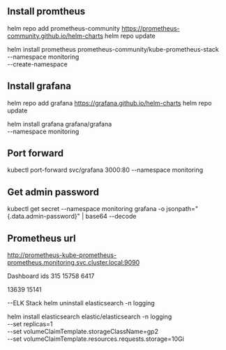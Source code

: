 ## Install promtheus

helm repo add prometheus-community https://prometheus-community.github.io/helm-charts
helm repo update

helm install prometheus prometheus-community/kube-prometheus-stack \
 --namespace monitoring \
 --create-namespace

## Install grafana

helm repo add grafana https://grafana.github.io/helm-charts
helm repo update

helm install grafana grafana/grafana \
 --namespace monitoring

## Port forward

kubectl port-forward svc/grafana 3000:80 --namespace monitoring

## Get admin password

kubectl get secret --namespace monitoring grafana -o jsonpath="{.data.admin-password}" | base64 --decode

## Prometheus url

http://prometheus-kube-prometheus-prometheus.monitoring.svc.cluster.local:9090

Dashboard ids
315
15758
6417

13639
15141

--ELK Stack
helm uninstall elasticsearch -n logging

helm install elasticsearch elastic/elasticsearch -n logging \
 --set replicas=1 \
 --set volumeClaimTemplate.storageClassName=gp2 \
 --set volumeClaimTemplate.resources.requests.storage=10Gi
